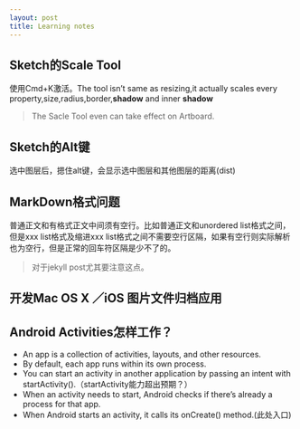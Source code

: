 ```yaml
---
layout: post
title: Learning notes
---
```


## Sketch的Scale Tool
使用Cmd+K激活。The tool isn’t same as resizing,it actually scales every property,size,radius,border,**shadow** and inner **shadow**

> The Sacle Tool even can take effect on Artboard.


## Sketch的Alt键
选中图层后，摁住alt键，会显示选中图层和其他图层的距离(dist)


## MarkDown格式问题
普通正文和有格式正文中间须有空行。比如普通正文和unordered list格式之间，但是xxx list格式及缩进xxx list格式之间不需要空行区隔，如果有空行则实际解析也为空行，但是正常的回车符区隔是少不了的。

> 对于jekyll post尤其要注意这点。


## 开发Mac OS X ／iOS 图片文件归档应用

## Android Activities怎样工作？

- An app is a collection of activities, layouts, and other resources.
- By default, each app runs within its own process.
- You can start an activity in another application by passing an intent with startActivity().（startActivity能力超出预期？）
- When an activity needs to start, Android checks if there’s already a process for that app.
- When Android starts an activity, it calls its onCreate() method.(此处入口)